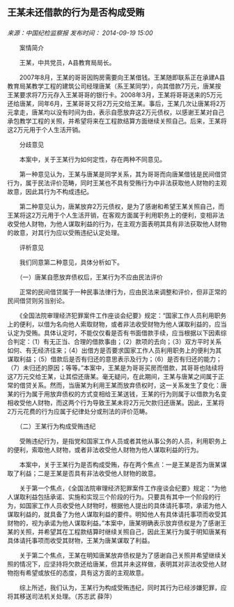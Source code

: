 ## 王某未还借款的行为是否构成受贿

### 

_来源：中国纪检监察报_ _发布时间： 2014-09-19 15:00_

　　案情简介

　　王某，中共党员，A县教育局局长。

　　2007年8月，王某的哥哥因购房需要向王某借钱。王某随即联系正在承建A县教育局某教学工程的建筑公司经理唐某（系王某同学），向其借款7万元，唐某按王某要求将7万元存入王某哥哥的银行卡。2008年3月，王某将哥哥送来的5万元还给唐某，同年6月，王某哥哥又将2万元交给王某。事后，王某几次让唐某将2万元拿走，唐某均以没有时间为由，表示自愿放弃这2万元债权，以感谢王某对自己承包教学工程的关照，并希望将来在工程款结算方面继续关照自己。后来，王某将这2万元用于个人生活开销。

　　分歧意见

　　本案中，关于王某行为如何定性，存在两种不同意见。

　　第一种意见认为，王某与唐某是同学关系，其为哥哥而向唐某借钱是民间借贷行为，属于民法评价范畴，同时王某也不具有受贿行为中非法获取他人财物的主观故意，因此其行为不构成违纪。

　　第二种意见认为，唐某放弃2万元债权，是为了感谢和希望王某关照自己，而王某将这2万元用于个人生活开销，在客观方面属于利用职务上的便利，变相非法收受他人财物，为他人谋取利益的行为，在主观方面表明其具有非法获取他人财物的故意，对其行为应以受贿违纪认定处理。

　　评析意见

　　我们同意第二种意见，具体分析如下。

　　（一）唐某自愿放弃债权后，王某行为不应由民法评价

　　正常的民间借贷属于一种民事法律行为，应由民法来调整和评价，但非正常的民间借贷则另当别论。

　　《全国法院审理经济犯罪案件工作座谈会纪要》规定：“国家工作人员利用职务上的便利，以借为名向他人索取财物，或者非法收受财物为他人谋取利益的，应当认定为受贿。具体认定时，不能仅仅看是否有书面借款手续，应当根据以下因素综合判定：（1）有无正当、合理的借款事由；（2）款项的去向；（3）双方平时关系如何、有无经济往来；（4）出借方是否要求国家工作人员利用职务上的便利为其谋取利益；（5）借款后是否有归还的意思表示及行为；（6）是否有归还的能力；（7）未归还的原因；等等。”本案中，王某是为哥哥买房而借款，其哥哥也陆续将这7万元交给王某，让其偿还唐某。毫无疑问，在此期间，王某与唐某之间属于正常的借贷关系。然而，当唐某为利用王某而放弃债权时，这一关系发生了变化：唐某的行为属于用放弃债权的方式变相给王某送钱，王某的行为则属于以借款为名变相收受他人财物，而这两个行为导致王某未将2万元欠款归还唐某。因此，王某将2万元花费的行为应属于纪律处分或刑法的评价范畴。

　　（二）王某行为构成受贿违纪

　　受贿违纪行为，是指党和国家工作人员或者其他从事公务的人员，利用职务上的便利，索取他人财物，或者非法收受他人财物为他人谋取利益的行为。

　　本案中，关于王某行为是否构成受贿，存在两个焦点：一是王某是否为唐某谋取了利益；二是王某是否具有非法收受他人财物的故意。

　　关于第一个焦点，《全国法院审理经济犯罪案件工作座谈会纪要》规定：“为他人谋取利益包括承诺、实施和实现三个阶段的行为。只要具有其中一个阶段的行为，如国家工作人员收受他人财物时，根据他人提出的具体请托事项，承诺为他人谋取利益的，就具备了为他人谋取利益的要件。明知他人有具体请托事项而收受其财物的，视为承诺为他人谋取利益。”本案中，唐某明确表示放弃债权是为了感谢王某的关照，并希望其在工程款结算时继续关照自己，因此王某行为属于明知唐某有具体请托事项而收受其财物，王某为唐某谋取了利益。

　　关于第二个焦点，王某在明知唐某放弃债权是为了感谢自己关照并希望继续关照的情况下，应坚持将欠款还给唐某，但其并未这样做，表明其对非法收受他人财物抱有希望或放任的态度，具有这方面的主观故意。

　　综上所述，我们认为，王某行为构成受贿违纪，同时其行为已经涉嫌犯罪，应将其移送司法机关处理。（苏志武 薛萍）